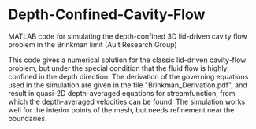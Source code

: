 # Depth-Confined-Cavity-Flow
MATLAB code for simulating the depth-confined 3D lid-driven cavity flow problem in the Brinkman limit (Ault Research Group)

This code gives a numerical solution for the classic lid-driven cavity-flow problem, but under the special condition that the fluid flow is highly confined in the depth direction. The derivation of the governing equations used in the simulation are given in the file "Brinkman_Derivation.pdf", and result in quasi-2D depth-averaged equations for streamfunction, from which the depth-averaged velocities can be found. The simulation works well for the interior points of the mesh, but needs refinement near the boundaries. 

